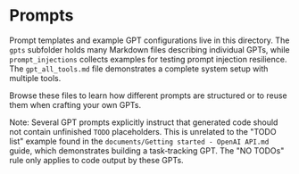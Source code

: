 # Prompts

Prompt templates and example GPT configurations live in this directory. The `gpts` subfolder holds many Markdown files describing individual GPTs, while `prompt_injections` collects examples for testing prompt injection resilience. The `gpt_all_tools.md` file demonstrates a complete system setup with multiple tools.

Browse these files to learn how different prompts are structured or to reuse them when crafting your own GPTs.

Note: Several GPT prompts explicitly instruct that generated code should not contain unfinished `TODO` placeholders. This is unrelated to the "TODO list" example found in the `documents/Getting started - OpenAI API.md` guide, which demonstrates building a task‑tracking GPT. The "NO TODOs" rule only applies to code output by these GPTs.
